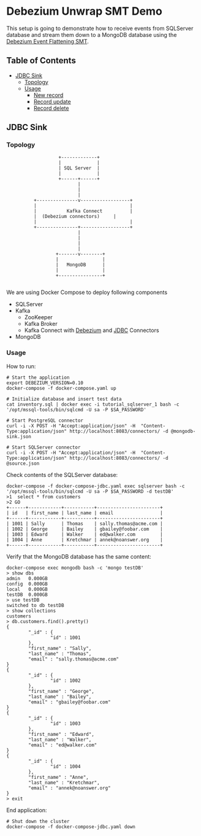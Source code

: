 
# Debezium Unwrap SMT Demo

This setup is going to demonstrate how to receive events from SQLServer database and stream them down to a MongoDB database using the [Debezium Event Flattening SMT](http://debezium.io/docs/configuration/event-flattening/).

## Table of Contents

* [JDBC Sink](#jdbc-sink)
  * [Topology](#topology)
  * [Usage](#usage)
    * [New record](#new-record)
    * [Record update](#record-update)
    * [Record delete](#record-delete)


## JDBC Sink

### Topology

```
                   +-------------+
                   |             |
                   | SQL Server  |
                   |             |
                   +------+------+
                          |
                          |
                          |
          +---------------v------------------+
          |                                  |
          |           Kafka Connect          |
          |  (Debezium connectors)     |
          |                                  |
          +---------------+------------------+
                          |
                          |
                          |
                          |
                  +-------v--------+
                  |                |
                  |   MongoDB      |
                  |                |
                  +----------------+


```
We are using Docker Compose to deploy following components
* SQLServer
* Kafka
  * ZooKeeper
  * Kafka Broker
  * Kafka Connect with [Debezium](http://debezium.io/) and  [JDBC](https://github.com/confluentinc/kafka-connect-jdbc) Connectors
* MongoDB

### Usage

How to run:

```shell
# Start the application
export DEBEZIUM_VERSION=0.10
docker-compose -f docker-compose.yaml up

# Initialize database and insert test data
cat inventory.sql | docker exec -i tutorial_sqlserver_1 bash -c '/opt/mssql-tools/bin/sqlcmd -U sa -P $SA_PASSWORD'

# Start PostgreSQL connector
curl -i -X POST -H "Accept:application/json" -H  "Content-Type:application/json" http://localhost:8083/connectors/ -d @mongodb-sink.json

# Start SQLServer connector
curl -i -X POST -H "Accept:application/json" -H  "Content-Type:application/json" http://localhost:8083/connectors/ -d @source.json
```

Check contents of the SQLServer database:

```shell
docker-compose -f docker-compose-jdbc.yaml exec sqlserver bash -c '/opt/mssql-tools/bin/sqlcmd -U sa -P $SA_PASSWORD -d testDB'
>1  select * from customers
>2 GO
+------+------------+-----------+-----------------------+
| id   | first_name | last_name | email                 |
+------+------------+-----------+-----------------------+
| 1001 | Sally      | Thomas    | sally.thomas@acme.com |
| 1002 | George     | Bailey    | gbailey@foobar.com    |
| 1003 | Edward     | Walker    | ed@walker.com         |
| 1004 | Anne       | Kretchmar | annek@noanswer.org    |
+------+------------+-----------+-----------------------+
```

Verify that the MongoDB database has the same content:

```shell
docker-compose exec mongodb bash -c 'mongo testDB'
> show dbs
admin   0.000GB
config  0.000GB
local   0.000GB
testDB  0.000GB
> use testDB
switched to db testDB
> show collections
customers
> db.customers.find().pretty()
{
        "_id" : {
                "id" : 1001
        },
        "first_name" : "Sally",
        "last_name" : "Thomas",
        "email" : "sally.thomas@acme.com"
}
{
        "_id" : {
                "id" : 1002
        },
        "first_name" : "George",
        "last_name" : "Bailey",
        "email" : "gbailey@foobar.com"
}
{
        "_id" : {
                "id" : 1003
        },
        "first_name" : "Edward",
        "last_name" : "Walker",
        "email" : "ed@walker.com"
}
{
        "_id" : {
                "id" : 1004
        },
        "first_name" : "Anne",
        "last_name" : "Kretchmar",
        "email" : "annek@noanswer.org"
}
> exit

```


End application:

```shell
# Shut down the cluster
docker-compose -f docker-compose-jdbc.yaml down
